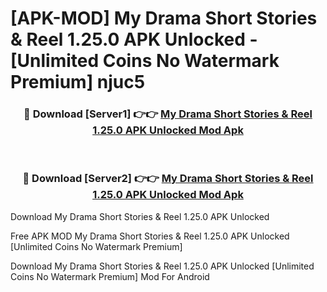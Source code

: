 # [APK-MOD] My Drama  Short Stories & Reel 1.25.0 APK Unlocked - [Unlimited Coins No Watermark Premium] njuc5



<div align="center">
<h3>🔴 Download [Server1] 👉👉 <a href="https://momento.my/?title=My_Drama__Short_Stories_&_Reel_1.25.0_APK_Unlocked">My Drama  Short Stories & Reel 1.25.0 APK Unlocked Mod Apk</a></h3><br>

<h3>🔴 Download [Server2] 👉👉 <a href="https://momento.my/?title=My_Drama__Short_Stories_&_Reel_1.25.0_APK_Unlocked">My Drama  Short Stories & Reel 1.25.0 APK Unlocked Mod Apk</a></h3>
</div>



Download My Drama  Short Stories & Reel 1.25.0 APK Unlocked 

Free APK MOD My Drama  Short Stories & Reel 1.25.0 APK Unlocked [Unlimited Coins No Watermark Premium]

Download My Drama  Short Stories & Reel 1.25.0 APK Unlocked [Unlimited Coins No Watermark Premium] Mod For Android
